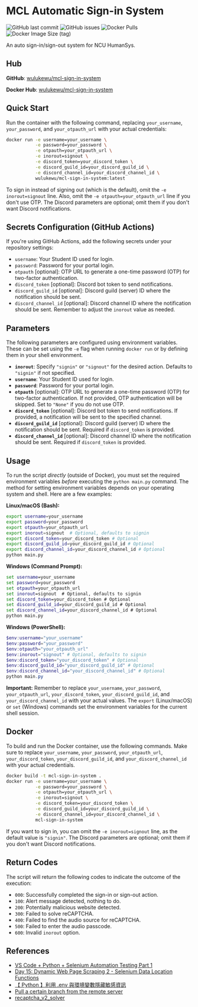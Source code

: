 # MCL Automatic Sign-in System

![GitHub last commit](https://img.shields.io/github/last-commit/wulukewu/mcl-sign-in-system?style=for-the-badge)
![GitHub issues](https://img.shields.io/github/issues/wulukewu/mcl-sign-in-system?style=for-the-badge)
![Docker Pulls](https://img.shields.io/docker/pulls/wulukewu/mcl-sign-in-system?style=for-the-badge)
![Docker Image Size (tag)](https://img.shields.io/docker/image-size/wulukewu/mcl-sign-in-system/latest?label=latest%20image%20size&style=for-the-badge)

An auto sign-in/sign-out system for NCU HumanSys. 

## Hub

**GitHub**: [wulukewu/mcl-sign-in-system](https://github.com/wulukewu/mcl-sign-in-system)

**Docker Hub**: [wulukewu/mcl-sign-in-system](https://hub.docker.com/r/wulukewu/mcl-sign-in-system)

## Quick Start

Run the container with the following command, replacing `your_username`, `your_password`, and `your_otpauth_url` with your actual credentials:

```bash
docker run -e username=your_username \
           -e password=your_password \
           -e otpauth=your_otpauth_url \
           -e inorout=signout \
           -e discord_token=your_discord_token \
           -e discord_guild_id=your_discord_guild_id \
           -e discord_channel_id=your_discord_channel_id \
           wulukewu/mcl-sign-in-system:latest
```
To sign in instead of signing out (which is the default), omit the `-e inorout=signout` line.  Also, omit the `-e otpauth=your_otpauth_url` line if you don't use OTP. The Discord parameters are optional; omit them if you don't want Discord notifications.

## Secrets Configuration (GitHub Actions)

If you're using GitHub Actions, add the following secrets under your repository settings:

- `username`: Your Student ID used for login.
- `password`: Password for your portal login.
- `otpauth` [optional]: OTP URL to generate a one-time password (OTP) for two-factor authentication.
- `discord_token` [optional]: Discord bot token to send notifications.
- `discord_guild_id` [optional]: Discord guild (server) ID where the notification should be sent.
- `discord_channel_id` [optional]: Discord channel ID where the notification should be sent.
Remember to adjust the `inorout` value as needed.

## Parameters

The following parameters are configured using environment variables.  These can be set using the `-e` flag when running `docker run` or by defining them in your shell environment.

- **`inorout`**: Specify `"signin"` or `"signout"` for the desired action. Defaults to `"signin"` if not specified.
- **`username`**: Your Student ID used for login.
- **`password`**: Password for your portal login.
- **`otpauth`** [optional]: OTP URL to generate a one-time password (OTP) for two-factor authentication.  If not provided, OTP authentication will be skipped.  Set to `"None"` if you do not use OTP.
- **`discord_token`** [optional]: Discord bot token to send notifications. If provided, a notification will be sent to the specified channel.
- **`discord_guild_id`** [optional]: Discord guild (server) ID where the notification should be sent. Required if `discord_token` is provided.
- **`discord_channel_id`** [optional]: Discord channel ID where the notification should be sent. Required if `discord_token` is provided.

## Usage

To run the script *directly* (outside of Docker), you must set the required environment variables *before* executing the `python main.py` command. The method for setting environment variables depends on your operating system and shell. Here are a few examples:

**Linux/macOS (Bash):**

```bash
export username=your_username
export password=your_password
export otpauth=your_otpauth_url
export inorout=signout  # Optional, defaults to signin
export discord_token=your_discord_token # Optional
export discord_guild_id=your_discord_guild_id # Optional
export discord_channel_id=your_discord_channel_id # Optional
python main.py
```

**Windows (Command Prompt):**

```cmd
set username=your_username
set password=your_password
set otpauth=your_otpauth_url
set inorout=signout  # Optional, defaults to signin
set discord_token=your_discord_token # Optional
set discord_guild_id=your_discord_guild_id # Optional
set discord_channel_id=your_discord_channel_id # Optional
python main.py
```

**Windows (PowerShell):**

```powershell
$env:username="your_username"
$env:password="your_password"
$env:otpauth="your_otpauth_url"
$env:inorout="signout" # Optional, defaults to signin
$env:discord_token="your_discord_token" # Optional
$env:discord_guild_id="your_discord_guild_id" # Optional
$env:discord_channel_id="your_discord_channel_id" # Optional
python main.py
```

**Important:**  Remember to replace `your_username`, `your_password`, `your_otpauth_url`, `your_discord_token`, `your_discord_guild_id`, and `your_discord_channel_id` with your actual values. The `export` (Linux/macOS) or `set` (Windows) commands set the environment variables for the current shell session.

## Docker
To build and run the Docker container, use the following commands.  Make sure to replace `your_username`, `your_password`, `your_otpauth_url`, `your_discord_token`, `your_discord_guild_id`, and `your_discord_channel_id` with your actual credentials.

```sh
docker build -t mcl-sign-in-system .
docker run -e username=your_username \
           -e password=your_password \
           -e otpauth=your_otpauth_url \
           -e inorout=signout \
           -e discord_token=your_discord_token \
           -e discord_guild_id=your_discord_guild_id \
           -e discord_channel_id=your_discord_channel_id \
           mcl-sign-in-system
```

If you want to sign in, you can omit the `-e inorout=signout` line, as the default value is `"signin"`. The Discord parameters are optional; omit them if you don't want Discord notifications.

## Return Codes

The script will return the following codes to indicate the outcome of the execution:

- `000`: Successfully completed the sign-in or sign-out action.
- `100`: Alert message detected, nothing to do.
- `200`: Potentially malicious website detected.
- `300`: Failed to solve reCAPTCHA.
- `400`: Failed to find the audio source for reCAPTCHA.
- `500`: Failed to enter the audio passcode.
- `600`: Invalid `inorout` option.

## References

- [VS Code + Python + Selenium Automation Testing Part 1](https://medium.com/begonia-design/vs-code-python-selenium-%E8%87%AA%E5%8B%95%E5%8C%96%E6%B8%AC%E8%A9%A6-part-1-30d6c0ea92af)
- [Day 15: Dynamic Web Page Scraping 2 - Selenium Data Location Functions](https://ithelp.ithome.com.tw/articles/10300961)
- [【 Python 】利用 .env 與環境變數隱藏敏感資訊](https://learningsky.io/python-use-environmental-variables-to-hide-sensitive-information/)
- [Pull a certain branch from the remote server](https://stackoverflow.com/questions/1709177/pull-a-certain-branch-from-the-remote-server)
- [recaptcha_v2_solver](https://github.com/ohyicong/recaptcha_v2_solver)
